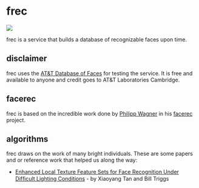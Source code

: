 frec
====

[<img src="https://secure.travis-ci.org/heynemann/frec.png?branch=master">](http://travis-ci.org/heynemann/frec)

frec is a service that builds a database of recognizable faces upon time.

disclaimer
----------

frec uses the [AT&T Database of
Faces](http://www.cl.cam.ac.uk/research/dtg/attarchive/facedatabase.html) for
testing the service. It is free and available to anyone and credit goes to AT&T
Laboratories Cambridge.

facerec
-------

frec is based on the incredible work done by [Philipp
Wagner](https://github.com/bytefish) in his
[facerec](https://github.com/bytefish/facerec) project.

algorithms
----------

frec draws on the work of many bright individuals. These are some papers and or
reference work that helped us along the way:

* [Enhanced Local Texture Feature Sets for Face Recognition Under Difﬁcult Lighting Conditions](http://lear.inrialpes.fr/pubs/2007/TT07/Tan-amfg07a.pdf) - by Xiaoyang Tan and Bill Triggs

